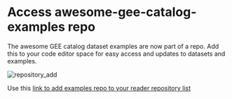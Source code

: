 #  Access awesome-gee-catalog-examples repo

The awesome GEE catalog dataset examples are now part of a repo. Add this to your code editor space for easy access and updates to datasets and examples.

![repository_add](https://i.imgur.com/hcbHHM2.gif)


Use this [link to add examples repo to your reader repository list](https://code.earthengine.google.com/?accept_repo=users/sat-io/awesome-gee-catalog-examples)
